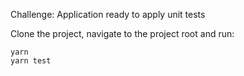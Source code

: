 Challenge: Application ready to apply unit tests

Clone the project, navigate to the project root and run:

`yarn` <br />
`yarn test`